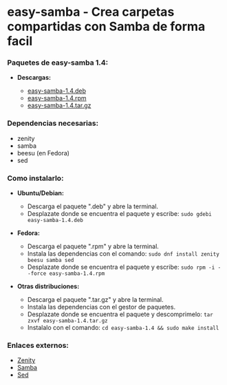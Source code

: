 easy-samba - Crea carpetas compartidas con Samba de forma facil
===============================================================

### Paquetes de easy-samba 1.4:

  * **Descargas:**
  
    * [easy-samba-1.4.deb](https://github.com/q3aql/easy-samba/releases/download/v1.4/easy-samba-1.4.deb)
    * [easy-samba-1.4.rpm](https://github.com/q3aql/easy-samba/releases/download/v1.4/easy-samba-1.4.rpm)
    * [easy-samba-1.4.tar.gz](https://github.com/q3aql/easy-samba/releases/download/v1.4/easy-samba-1.4.tar.gz)
    
### Dependencias necesarias:

  * zenity
  * samba
  * beesu (en Fedora)
  * sed

### Como instalarlo:

  * **Ubuntu/Debian:**
    * Descarga el paquete ".deb" y abre la terminal.
    * Desplazate donde se encuentra el paquete y escribe: `sudo gdebi easy-samba-1.4.deb`

  * **Fedora:**
    * Descarga el paquete ".rpm" y abre la terminal.
    * Instala las dependencias con el comando: `sudo dnf install zenity beesu samba sed`
    * Desplazate donde se encuentra el paquete y escribe: `sudo rpm -i --force easy-samba-1.4.rpm`

  * **Otras distribuciones:**
    * Descarga el paquete ".tar.gz" y abre la terminal.
    * Instala las dependencias con el gestor de paquetes.
    * Desplazate donde se encuentra el paquete y descomprimelo: `tar zxvf easy-samba-1.4.tar.gz`
    * Instalalo con el comando: `cd easy-samba-1.4 && sudo make install`
  
### Enlaces externos:

  * [Zenity](https://gitlab.gnome.org/GNOME/zenity)
  * [Samba](https://www.samba.org/)
  * [Sed](https://www.gnu.org/software/sed/)
